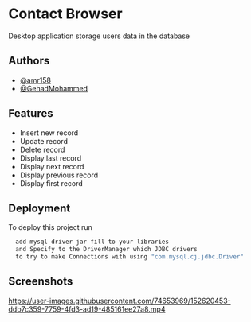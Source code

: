 
# Contact Browser

Desktop application storage users data in the database

## Authors

- [@amr158 ](https://github.com/amr158)
- [@GehadMohammed ](https://github.com/GehadMohammed)


## Features

- Insert new record
- Update record
- Delete record
- Display last record
- Display next record
- Display previous record
- Display first record



## Deployment

To deploy this project run

```bash
  add mysql driver jar fill to your libraries 
  and Specify to the DriverManager which JDBC drivers
  to try to make Connections with using "com.mysql.cj.jdbc.Driver"
```


## Screenshots
https://user-images.githubusercontent.com/74653969/152620453-ddb7c359-7759-4fd3-ad19-485161ee27a8.mp4


